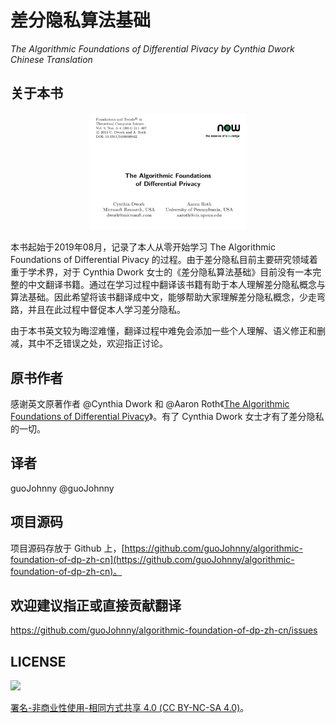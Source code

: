 # 差分隐私算法基础
*The Algorithmic Foundations of Differential Pivacy by Cynthia Dwork Chinese Translation*

## 关于本书

<p align="center">
  <a href="#">
    <img src="assets/images/cover.png" width="50%" height="50%" alt="The Algorithmic Foundations of Differential Pivacy by Cynthia Dwork Chinese Translation">
  </a>
</p>


本书起始于2019年08月，记录了本人从零开始学习 The Algorithmic Foundations of Differential Pivacy  的过程。由于差分隐私目前主要研究领域着重于学术界，对于 Cynthia Dwork 女士的《差分隐私算法基础》目前没有一本完整的中文翻译书籍。通过在学习过程中翻译该书籍有助于本人理解差分隐私概念与算法基础。因此希望将该书翻译成中文，能够帮助大家理解差分隐私概念，少走弯路，并且在此过程中督促本人学习差分隐私。  

由于本书英文较为晦涩难懂，翻译过程中难免会添加一些个人理解、语义修正和删减，其中不乏错误之处，欢迎指正讨论。  

## 原书作者

感谢英文原著作者 @Cynthia Dwork 和 @Aaron Roth《[The Algorithmic Foundations of Differential Pivacy](https://www.cis.upenn.edu/~aaroth/Papers/privacybook.pdf)》。有了 Cynthia Dwork 女士才有了差分隐私的一切。   

## 译者

guoJohnny @guoJohnny

## 项目源码

项目源码存放于 Github 上，[https://github.com/guoJohnny/algorithmic-foundation-of-dp-zh-cn](https://github.com/guoJohnny/algorithmic-foundation-of-dp-zh-cn)。  

## 欢迎建议指正或直接贡献翻译

https://github.com/guoJohnny/algorithmic-foundation-of-dp-zh-cn/issues  

## LICENSE

![](https://licensebuttons.net/l/by-nc-sa/4.0/88x31.png)

[署名-非商业性使用-相同方式共享 4.0 (CC BY-NC-SA 4.0)](https://creativecommons.org/licenses/by-nc-sa/4.0/deed.zh)。

